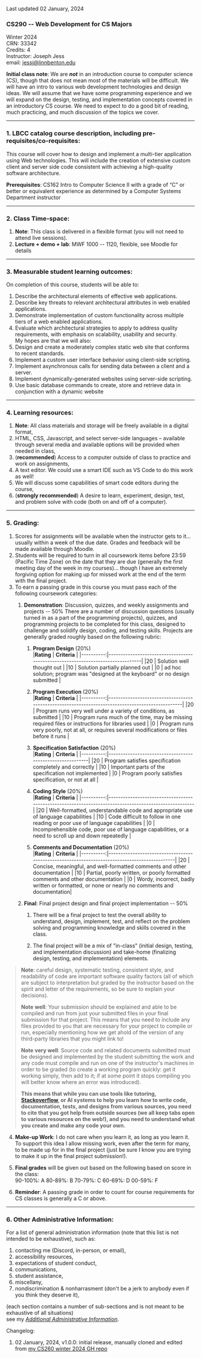 Last updated 02 January, 2024

### CS290 -- Web Development for CS Majors
Winter 2024  
CRN: 33342  
Credits: 4  
Instructor: Joseph Jess  
email: <jessj@linnbenton.edu>

**Initial class note**: We are **_not_** in an introduction course to computer science (CS), though that does not mean most of the materials will be difficult.  We will have an intro to various web development technologies and design ideas.  We will assume that we have some programming experience and we will expand on the design, testing, and implementation concepts covered in an introductory CS course.  We need to expect to do a good bit of reading, much practicing, and much discussion of the topics we cover.

---

### 1. LBCC catalog course description, including pre-requisites/co-requisites:

This course will cover how to design and implement a multi-tier application using Web technologies. This will include the creation of extensive custom client and server side code consistent with achieving a high-quality software architecture.

**Prerequisites**: CS162 Intro to Computer Science II with a grade of “C” or better or equivalent experience as determined by a Computer Systems Department instructor

---

### 2. Class Time-space:
1. **Note**: This class is delivered in a flexible format (you will not need to attend live sessions).
2. **Lecture + demo + lab**: MWF 1000 -- 1120, flexible, see Moodle for details

---

### 3. Measurable student learning outcomes:

On completion of this course, students will be able to:
1. Describe the architectural elements of effective web applications.  
2. Describe key threats to relevant architectural attributes in web enabled applications.  
3. Demonstrate implementation of custom functionality across multiple tiers of a web enabled applications.  
4. Evaluate which architectural strategies to apply to address quality requirements, with emphasis on scalability, usability and security.  
My hopes are that we will also:  
5. Design and create a moderately complex static web site that conforms to recent standards.  
6. Implement a custom user interface behavior using client-side scripting.  
7. Implement asynchronous calls for sending data between a client and a server.  
8. Implement dynamically-generated websites using server-side scripting.  
9. Use basic database commands to create, store and retrieve data in conjunction with a dynamic website

---

### 4. Learning resources:

1. **Note**: All class materials and storage will be freely available in a digital format,  
2. HTML, CSS, Javascript, and select server-side languages – available through several media and available options will be provided when needed in class,  
3. (**recommended**) Access to a computer outside of class to practice and work on assignments,  
4. A text editor.  We could use a smart IDE such as VS Code to do this work as well!  
5. We will discuss some capabilities of smart code editors during the course, 
6. (**strongly recommended**) A desire to learn, experiment, design, test, and problem solve with code (both on and off of a computer).

---

### 5. Grading:

1. Scores for assignments will be available when the instructor gets to it... usually within a week of the due date. Grades and feedback will be made available through Moodle.
2. Students will be required to turn in all coursework items before 23:59 (Pacific Time Zone) on the date that they are due (generally the first meeting day of the week in my courses)\... though I have an extremely forgiving option for making up for missed work at the end of the term with the final project.
3. To earn a passing grade in this course you must pass each of the following coursework categories:
    1. **Demonstration**: Discussion, quizzes, and weekly assignments and projects -- 50%
        There are a number of discussion questions (usually turned in as a part of the programming projects), quizzes, and programming projects to be completed for this class, designed to challenge and solidify design, coding, and testing skills. Projects are generally graded roughly based on the following rubric:  
        1. **Program Design** (20%)  
            |**Rating** | **Criteria**                                                                   |
            |----------:|--------------------------------------------------------------------------------|
            |20         | Solution well thought out                                                      |
            |10         | Solution partially planned out                                                 |
            |0          | ad hoc solution; program was "designed at the keyboard" or no design submitted |
            
        2. **Program Execution** (20%)  
            |**Rating** | **Criteria**                                                                                    |
            |----------:|-------------------------------------------------------------------------------------------------|
            |20         | Program runs very well under a variety of conditions, as submitted                              |
            |10         | Program runs much of the time, may be missing required files or instructions for libraries used |
            |0          | Program runs very poorly, not at all, or requires several modifications or files before it runs |
            
        3. **Specification Satisfaction** (20%)  
            |**Rating** | **Criteria**                                             |
            |----------:|----------------------------------------------------------|
            |20         | Program satisfies specification completely and correctly |
            |10         | Important parts of the specification not implemented     |
            |0          | Program poorly satisfies specification, or not at all    |   
            
        4. **Coding Style** (20%)  
            |**Rating** | **Criteria**                                                                                         |
            |----------:|------------------------------------------------------------------------------------------------------|
            |20         | Well-formatted, understandable code and appropriate use of language capabilities                     |
            |10         | Code difficult to follow in one reading or poor use of language capabilities                         |
            |0          | Incomprehensible code, poor use of language capabilities, or a need to scroll up and down repeatedly |
            
        5. **Comments and Documentation** (20%)  
            |**Rating** | **Criteria**                                                                                 |
            |----------:|----------------------------------------------------------------------------------------------|
            |20         | Concise, meaningful, and well-formatted comments and other documentation                     |
            |10         | Partial, poorly written, or poorly formatted comments and other documentation                |
            |0          | Wordy, incorrect, badly written or formatted, or none or nearly no comments and documentation|
            
    2. **Final**: Final project design and final project implementation -- 50%
        1. There will be a final project to test the overall ability to understand, design, implement, test, and reflect on the problem solving and programming knowledge and skills covered in the class.
        
        2. The final project will be a mix of "in-class" (initial design, testing, and implementation discussion) and take-home (finalizing design, testing, and implementation) elements.

> **Note**: careful design, systematic testing, consistent style, and readability of code are important software quality factors (all of which are subject to interpretation but graded by the instructor based on the spirit and letter of the requirements, so be sure to explain your decisions).
>
> **Note** **well**: Your submission should be explained and able to be compiled and run from just your submitted files in your final submission for that project. This means that you need to include any files provided to you that are necessary for your project to compile or run, especially mentioning how we get ahold of the version of any third-party libraries that you might link to!
>
> **Note** **very well**: Source code and related documents submitted must be designed and implemented by the student submitting the work and any code must compile and run on one of the instructor\'s machines in order to be graded (to create a working program quickly: get it working simply, then add to it; if at some point it stops compiling you will better know where an error was introduced).
>
> **This means that while you can use tools like tutoring, [Stackoverflow](https://stackoverflow.com/), or AI systems to help you learn how to write code, documentation, tests, and designs from various sources, you need to cite that you got help from outside sources (we all keep tabs open to various resources on the web!), and you need to understand what you create and make any code your own.**

4. **Make-up Work**: I do not care when you learn it, as long as you learn it. To support this idea I allow missing work, even after the term for many, to be made up for in the final project (just be sure I know you are trying to make it up in the final project submission!).

5. **Final grades** will be given out based on the following based on score in the class:\
    90-100%: A
    80-89%: B
    70-79%: C
    60-69%: D
    00-59%: F

6. **Reminder**: A passing grade in order to count for course requirements for CS classes is generally a C or above.

---

### 6. Other Administrative Information:

For a list of general administration information (note that this list is not intended to be exhaustive), such as:
1. contacting me (Discord, in-person, or email),
2. accessibility resources,
3. expectations of student conduct,
4. communications,
5. student assistance,
6. miscellany,
7. nondiscrimination & nonharrasment (don't be a jerk to anybody even if you think they deserve it),

(each section contains a number of sub-sections and is not meant to be exhaustive of all situations)  
see my [*Additional Administrative Information*](https://docs.google.com/document/d/1NTerBXVow4rFbZGEpWJKpkpA9DpyOSAfjzJ4FKhf0FU/ "Additional Administrative Information (Google Doc)" ).

Changelog:
1. 02 January, 2024, v1.0.0: initial release, manually cloned and edited from [my CS260 winter 2024 GH repo](https://github.com/Joseph-I-Jess/cs260_winter_2024)
